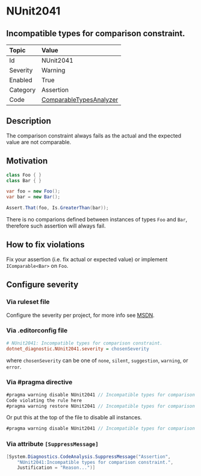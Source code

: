 # NUnit2041

## Incompatible types for comparison constraint.

| Topic    | Value
| :--      | :--
| Id       | NUnit2041
| Severity | Warning
| Enabled  | True
| Category | Assertion
| Code     | [ComparableTypesAnalyzer](https://github.com/nunit/nunit.analyzers/blob/master/src/nunit.analyzers/ComparableTypes/ComparableTypesAnalyzer.cs)

## Description

The comparison constraint always fails as the actual and the expected value are not comparable.

## Motivation

```csharp
class Foo { }
class Bar { }

var foo = new Foo();
var bar = new Bar();

Assert.That(foo, Is.GreaterThan(bar));
```

There is no comparions defined between instances of types `Foo` and `Bar`, therefore such assertion will always fail.

## How to fix violations

Fix your assertion (i.e. fix actual or expected value) or implement `IComparable<Bar>` on `Foo`.

<!-- start generated config severity -->
## Configure severity

### Via ruleset file

Configure the severity per project, for more info see [MSDN](https://msdn.microsoft.com/en-us/library/dd264949.aspx).

### Via .editorconfig file

```ini
# NUnit2041: Incompatible types for comparison constraint.
dotnet_diagnostic.NUnit2041.severity = chosenSeverity
```

where `chosenSeverity` can be one of `none`, `silent`, `suggestion`, `warning`, or `error`.

### Via #pragma directive

```csharp
#pragma warning disable NUnit2041 // Incompatible types for comparison constraint.
Code violating the rule here
#pragma warning restore NUnit2041 // Incompatible types for comparison constraint.
```

Or put this at the top of the file to disable all instances.

```csharp
#pragma warning disable NUnit2041 // Incompatible types for comparison constraint.
```

### Via attribute `[SuppressMessage]`

```csharp
[System.Diagnostics.CodeAnalysis.SuppressMessage("Assertion",
    "NUnit2041:Incompatible types for comparison constraint.",
    Justification = "Reason...")]
```
<!-- end generated config severity -->
